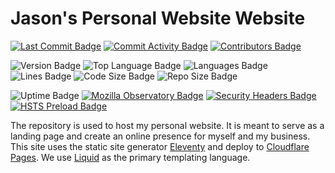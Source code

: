 # Jason's Personal Website Website

[![Last Commit Badge](https://img.shields.io/github/last-commit/JasonCook599/website "Last Commit Badge")](https://github.com/JasonCook599/website/commits) [![Commit Activity Badge](https://img.shields.io/github/commit-activity/w/JasonCook599/website "Commit Activity Badge")](https://github.com/JasonCook599/website/graphs/commit-activity) [![Contributors Badge](https://img.shields.io/github/contributors/JasonCook599/website "Contributors Badge")](https://github.com/JasonCook599/website/graphs/contributors)

![Version Badge](https://img.shields.io/github/package-json/v/JasonCook599/website "Version Badge") ![Top Language Badge](https://img.shields.io/github/languages/top/JasonCook599/website "Top Language Badge") ![Languages Badge](https://img.shields.io/github/languages/count/JasonCook599/website "Languages Badge") ![Lines Badge](https://img.shields.io/tokei/lines/github/JasonCook599/website "Lines Badge") ![Code Size Badge](https://img.shields.io/github/languages/code-size/JasonCook599/website "Code Size Badge") ![Repo Size Badge](https://img.shields.io/github/repo-size/JasonCook599/website "Repo Size Badge")

![Uptime Badge](https://img.shields.io/uptimerobot/ratio/m790664910-4107e19fff4d8e6fed016dbb "Uptime Badge") [![Mozilla Observatory Badge](https://img.shields.io/mozilla-observatory/grade/jasoncook.ca?publish "Mozilla Observatory Badge")](https://observatory.mozilla.org/analyze/jasoncook.ca) [![Security Headers Badge](https://img.shields.io/security-headers?url=https%3A%2F%2Fjasoncook.ca "Security Headers Badge")](https://securityheaders.com/?q=https%3A%2F%2Fjasoncook.ca) [![HSTS Preload Badge](https://img.shields.io/hsts/preload/jasoncook.ca "HSTS Preload Badge")](https://hstspreload.org/?domain=jasoncook.ca)

The repository is used to host my personal website. It is meant to serve as a landing page and create an online presence for myself and my business. This site uses the static site generator [Eleventy](https://11ty.dev/) and deploy to [Cloudflare Pages](https://pages.cloudflare.com/). We use [Liquid](https://shopify.github.io/liquid/) as the primary templating language.
